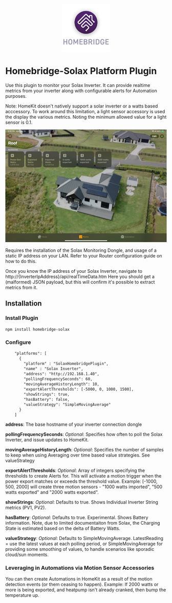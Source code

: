 <p align="center">

<img src="https://github.com/homebridge/branding/raw/master/logos/homebridge-wordmark-logo-vertical.png" width="150">

</p>

# Homebridge-Solax Platform Plugin

Use this plugin to monitor your Solax Inverter. It can provide realtime metrics from your inverter along with configurable alerts for Automation purposes.

Note: HomeKit doesn't natively support a solar inverter or a watts based acccessory. To work around this limitation, a light sensor accessory is used the display the various metrics. Noting the minimum allowed value for a light sensor is 0.1.

![Example Homekit Page](IMG_0931.PNG)

Requires the installation of the Solax Monitoring Dongle, and usage of a static IP address on your LAN. Refer to your Router configuration guide on how to do this.

Once you know the IP address of your Solax Inverter, navigate to http://{InverterIpAddress}/api/realTimeData.htm
Here you should get a (malformed) JSON payload, but this will confirm it's possible to extract metrics from it.

## Installation

### Install Plugin

```
npm install homebridge-solax
```

### Configure

```
    "platforms": [
      {
        "platform" : "SolaxHomebridgePlugin",
        "name" : "Solax Inverter",
        "address": "http://192.168.1.40",
        "pollingFrequencySeconds": 60,
        "movingAverageHistoryLength": 10,
        "exportAlertThresholds": [-5000, 0, 1000, 1500],
        "showStrings": true,
        "hasBattery": false,
        "valueStrategy": "SimpleMovingAverage"
      }
    ]
```

**address**: The base hostname of your inverter connection dongle

**pollingFrequencySeconds**: _Optional_: Specifies how often to poll the Solax Inverter, and issue updates to HomeKit.

**movingAverageHistoryLength**: _Optional_: Specifies the number of samples to keep when using Averaging over time based value strategies. See valueStrategy

**exportAlertThresholds**: _Optional_: Array of integers specifying the thresholds to create Alerts for. This will activate a motion trigger when the power export matches or exceeds the threshold value. Example: [-1000, 500, 2000] will create three motion sensors - "1000 watts imported", "500 watts exported" and "2000 watts exported".

**showStrings**: _Optional_: Defaults to true. Shows Individual Inverter String metrics (PV1, PV2).

**hasBattery**: _Optional_: Defaults to true. Experimental. Shows Battery information. Note, due to limited documentaiton from Solax, the Charging State is estimated based on the delta of Battery Watts.

**valueStrategy**: _Optional_: Defaults to SimpleMovingAverage. LatestReading = use the latest values at each polling period, or SimpleMovingAverage for providing some smoothing of values, to handle scenarios like sporadic cloud/sun moments.

### Leveraging in Automations via Motion Sensor Accessories

You can then create Automations in HomeKit as a result of the motion detection events (or them ceasing to happen).
Example: If 2000 watts or more is being exported, and heatpump isn't already cranked, then bump the temperature up.
